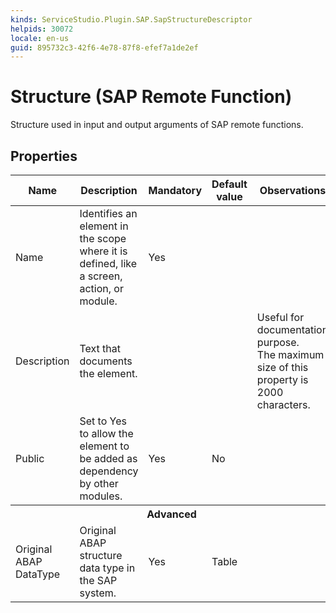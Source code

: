 ```yaml
---
kinds: ServiceStudio.Plugin.SAP.SapStructureDescriptor
helpids: 30072
locale: en-us
guid: 895732c3-42f6-4e78-87f8-efef7a1de2ef
---
```


# Structure (SAP Remote Function)

Structure used in input and output arguments of SAP remote functions.  

## Properties

<table markdown="1">
<thead>
<tr>
<th>Name</th>
<th>Description</th>
<th>Mandatory</th>
<th>Default value</th>
<th>Observations</th>
</tr>
</thead>
<tbody>
<tr>
<td title="Name">Name</td>
<td>Identifies an element in the scope where it is defined, like a screen, action, or module.</td>
<td>Yes</td>
<td></td>
<td></td>
</tr>
<tr>
<td title="Description">Description</td>
<td>Text that documents the element.</td>
<td></td>
<td></td>
<td>Useful for documentation purpose.<br/>The maximum size of this property is 2000 characters.</td>
</tr>
<tr>
<td title="Public">Public</td>
<td>Set to Yes to allow the element to be added as dependency by other modules.</td>
<td>Yes</td>
<td>No</td>
<td></td>
</tr>
<tr >
<th colspan="5">Advanced</th>
</tr>
<tr>
<td title="OriginalABAPStructureType">Original ABAP DataType</td>
<td>Original ABAP structure data type in the SAP system.</td>
<td>Yes</td>
<td>Table</td>
<td></td>
</tr>
</tbody>
</table>

